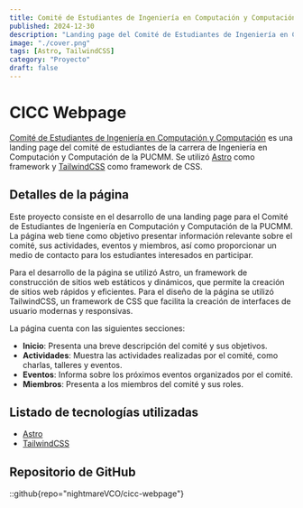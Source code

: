 ```yaml
---
title: Comité de Estudiantes de Ingeniería en Computación y Computación
published: 2024-12-30
description: "Landing page del Comité de Estudiantes de Ingeniería en Computación y Computación."
image: "./cover.png"
tags: [Astro, TailwindCSS]
category: "Proyecto"
draft: false
---
```


# CICC Webpage

[Comité de Estudiantes de Ingeniería en Computación y Computación](https://ce-icc.pucmm.edu.do/) es una landing page del comité de estudiantes de la carrera de Ingeniería en Computación y Computación de la PUCMM. Se utilizó [Astro](https://astro.build/) como framework y [TailwindCSS](https://tailwindcss.com) como framework de CSS.

## Detalles de la página

Este proyecto consiste en el desarrollo de una landing page para el Comité de Estudiantes de Ingeniería en Computación y Computación de la PUCMM. La página web tiene como objetivo presentar información relevante sobre el comité, sus actividades, eventos y miembros, así como proporcionar un medio de contacto para los estudiantes interesados en participar.

Para el desarrollo de la página se utilizó Astro, un framework de construcción de sitios web estáticos y dinámicos, que permite la creación de sitios web rápidos y eficientes. Para el diseño de la página se utilizó TailwindCSS, un framework de CSS que facilita la creación de interfaces de usuario modernas y responsivas.

La página cuenta con las siguientes secciones:

- **Inicio**: Presenta una breve descripción del comité y sus objetivos.
- **Actividades**: Muestra las actividades realizadas por el comité, como charlas, talleres y eventos.
- **Eventos**: Informa sobre los próximos eventos organizados por el comité.
- **Miembros**: Presenta a los miembros del comité y sus roles.

## Listado de tecnologías utilizadas

- [Astro](https://astro.build/)
- [TailwindCSS](https://tailwindcss.com)

## Repositorio de GitHub

::github{repo="nightmareVCO/cicc-webpage"}


